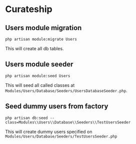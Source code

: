 # Curateship

## Users module migration

```
php artisan module:migrate Users
```

This will create all db tables.

## Users module seeder

```
php artisan module:seed Users
```

This will seed all called classes at `Modules/Users/Database/Seeders/UsersDatabaseSeeder.php`.

## Seed dummy users from factory

```
php artisan db:seed --class=Modules\\Users\\Database\\Seeders\\TestUsersSeeder
```

This will create dummy users specified on `Modules/Users/Database/Seeders/TestUsersSeeder.php`
